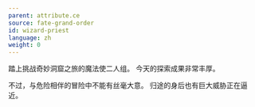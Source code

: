```yaml
---
parent: attribute.ce
source: fate-grand-order
id: wizard-priest
language: zh
weight: 0
---
```


踏上挑战奇妙洞窟之旅的魔法使二人组。
今天的探索成果非常丰厚。

不过，与危险相伴的冒险中不能有丝毫大意。
归途的身后也有巨大威胁正在逼近。
